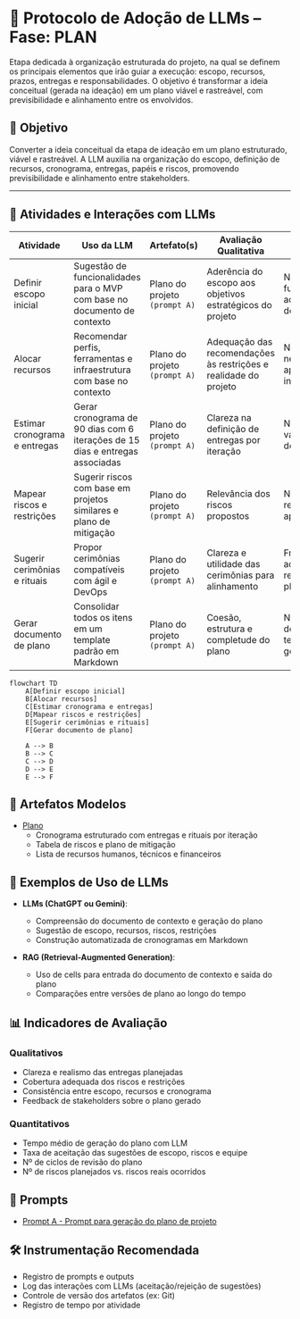 # 📌 Protocolo de Adoção de LLMs – Fase: PLAN
Etapa dedicada à organização estruturada do projeto, na qual se definem os principais elementos que irão guiar a execução: escopo, recursos, prazos, entregas e responsabilidades. O objetivo é transformar a ideia conceitual (gerada na ideação) em um plano viável e rastreável, com previsibilidade e alinhamento entre os envolvidos.

## 🎯 Objetivo

Converter a ideia conceitual da etapa de ideação em um plano estruturado, viável e rastreável. A LLM auxilia na organização do escopo, definição de recursos, cronograma, entregas, papéis e riscos, promovendo previsibilidade e alinhamento entre stakeholders.

---

## 📘 Atividades e Interações com LLMs

| Atividade                        | Uso da LLM                                                                   | Artefato(s)                   | Avaliação Qualitativa                                               | Avaliação Quantitativa                          |
|----------------------------------|------------------------------------------------------------------------------|-------------------------------|---------------------------------------------------------------------|--------------------------------------------------|
| Definir escopo inicial           | Sugestão de funcionalidades para o MVP com base no documento de contexto     | Plano do projeto `(prompt A)` | Aderência do escopo aos objetivos estratégicos do projeto          | Nº de funcionalidades aceitas; tempo de elaboração |
| Alocar recursos                  | Recomendar perfis, ferramentas e infraestrutura com base no contexto         | Plano do projeto `(prompt A)` | Adequação das recomendações às restrições e realidade do projeto   | Nº de ajustes necessários após proposta inicial   |
| Estimar cronograma e entregas    | Gerar cronograma de 90 dias com 6 iterações de 15 dias e entregas associadas | Plano do projeto `(prompt A)` | Clareza na definição de entregas por iteração                      | Nº de entregas válidas; tempo de revisão          |
| Mapear riscos e restrições       | Sugerir riscos com base em projetos similares e plano de mitigação           | Plano do projeto `(prompt A)` | Relevância dos riscos propostos                                     | Nº de riscos reutilizados ou aproveitados         |
| Sugerir cerimônias e rituais     | Propor cerimônias compatíveis com ágil e DevOps                              | Plano do projeto `(prompt A)` | Clareza e utilidade das cerimônias para alinhamento                | Frequência e aderência das reuniões planejadas     |
| Gerar documento de plano         | Consolidar todos os itens em um template padrão em Markdown                  | Plano do projeto `(prompt A)` | Coesão, estrutura e completude do plano                            | Nº de revisões do plano; tempo de geração total    |

```mermaid
flowchart TD
    A[Definir escopo inicial]
    B[Alocar recursos]
    C[Estimar cronograma e entregas]
    D[Mapear riscos e restrições]
    E[Sugerir cerimônias e rituais]
    F[Gerar documento de plano]

    A --> B
    B --> C
    C --> D
    D --> E
    E --> F
```

## 📂 Artefatos Modelos
- [Plano](./artifact/plan-document.md)
  - Cronograma estruturado com entregas e rituais por iteração
  - Tabela de riscos e plano de mitigação
  - Lista de recursos humanos, técnicos e financeiros

## 🧠 Exemplos de Uso de LLMs

- **LLMs (ChatGPT ou Gemini)**:
  - Compreensão do documento de contexto e geração do plano
  - Sugestão de escopo, recursos, riscos, restrições
  - Construção automatizada de cronogramas em Markdown

- **RAG (Retrieval-Augmented Generation)**:
  - Uso de cells para entrada do documento de contexto e saída do plano
  - Comparações entre versões de plano ao longo do tempo


## 📊 Indicadores de Avaliação

### Qualitativos
- Clareza e realismo das entregas planejadas
- Cobertura adequada dos riscos e restrições
- Consistência entre escopo, recursos e cronograma
- Feedback de stakeholders sobre o plano gerado

### Quantitativos
- Tempo médio de geração do plano com LLM
- Taxa de aceitação das sugestões de escopo, riscos e equipe
- Nº de ciclos de revisão do plano
- Nº de riscos planejados vs. riscos reais ocorridos


## 🔗 Prompts

- [Prompt A - Prompt para geração do plano de projeto](./prompts.md)


## 🛠️ Instrumentação Recomendada

- Registro de prompts e outputs
- Log das interações com LLMs (aceitação/rejeição de sugestões)
- Controle de versão dos artefatos (ex: Git)
- Registro de tempo por atividade

